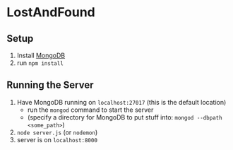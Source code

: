 # LostAndFound

## Setup

1. Install [MongoDB](https://www.mongodb.com/download-center/community)
2. run `npm install`

## Running the Server

1. Have MongoDB running on `localhost:27017` (this is the default location)
   * run the `mongod` command to start the server
   * (specify a directory for MongoDB to put stuff into: `mongod --dbpath <some_path>`)
2. `node server.js` (or `nodemon`)
3. server is on `localhost:8000`
